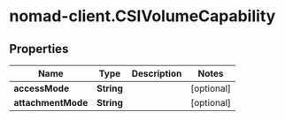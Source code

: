# nomad-client.CSIVolumeCapability

## Properties

Name | Type | Description | Notes
------------ | ------------- | ------------- | -------------
**accessMode** | **String** |  | [optional] 
**attachmentMode** | **String** |  | [optional] 


